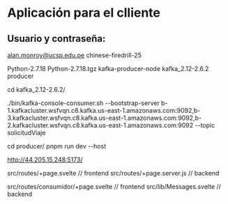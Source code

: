 # Aplicación para el clliente

## Usuario y contraseña:
alan.monroy@ucsp.edu.pe
chinese-firedrill-25

Python-2.7.18  Python-2.7.18.tgz  kafka-producer-node  kafka_2.12-2.6.2  producer

<!-- Aquí está el kafka para ver el consumidor en consola -->
cd kafka_2.12-2.6.2/

./bin/kafka-console-consumer.sh --bootstrap-server b-1.kafkacluster.wsfvqn.c8.kafka.us-east-1.amazonaws.com:9092,b-3.kafkacluster.wsfvqn.c8.kafka.us-east-1.amazonaws.com:9092,b-2.kafkacluster.wsfvqn.c8.kafka.us-east-1.amazonaws.com:9092 --topic solicitudViaje

<!-- Para correr el productor -->
cd producer/
pnpm run dev --host

http://44.205.15.248:5173/

<!-- Productor -->
src/routes/+page.svelte			// frontend
src/routes/+page.server.js		// backend

<!-- Consumidor -->
src/routes/consumidor/+page.svelte		// frontend
src/lib/Messages.svelte					// backend